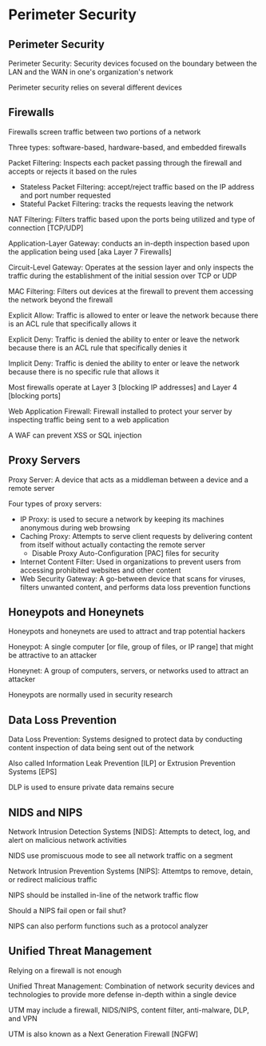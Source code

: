 # Perimeter Security # 

## Perimeter Security ## 

Perimeter Security: Security devices focused on the boundary between the LAN and the WAN in one's organization's network 

Perimeter security relies on several different devices 

## Firewalls ## 

Firewalls screen traffic between two portions of a network 

Three types: software-based, hardware-based, and embedded firewalls 

Packet Filtering: Inspects each packet passing through the firewall and accepts or rejects it based on the rules 
* Stateless Packet Filtering: accept/reject traffic based on the IP address and port number requested 
* Stateful Packet Filtering: tracks the requests leaving the network 

NAT Filtering: Filters traffic based upon the ports being utilized and type of connection [TCP/UDP] 

Application-Layer Gateway: conducts an in-depth inspection based upon the application being used [aka Layer 7 Firewalls] 

Circuit-Level Gateway: Operates at the session layer and only inspects the traffic during the establishment of the initial session over TCP or UDP 

MAC Filtering: Filters out devices at the firewall to prevent them accessing the network beyond the firewall 

Explicit Allow: Traffic is allowed to enter or leave the network because there is an ACL rule that specifically allows it 

Explicit Deny: Traffic is denied the ability to enter or leave the network because there is an ACL rule that specifically denies it 

Implicit Deny: Traffic is denied the ability to enter or leave the network because there is no specific rule that allows it 

Most firewalls operate at Layer 3 [blocking IP addresses] and Layer 4 [blocking ports] 

Web Application Firewall: Firewall installed to protect your server by inspecting traffic being sent to a web application 

A WAF can prevent XSS or SQL injection 

## Proxy Servers ## 

Proxy Server: A device that acts as a middleman between a device and a remote server 

Four types of proxy servers: 
* IP Proxy: is used to secure a network by keeping its machines anonymous during web browsing 
* Caching Proxy: Attempts to serve client requests by delivering content from itself without actually contacting the remote server 
    * Disable Proxy Auto-Configuration [PAC] files for security 
* Internet Content Filter: Used in organizations to prevent users from accessing prohibited websites and other content 
* Web Security Gateway: A go-between device that scans for viruses, filters unwanted content, and performs data loss prevention functions 

## Honeypots and Honeynets ## 

Honeypots and honeynets are used to attract and trap potential hackers 

Honeypot: A single computer [or file, group of files, or IP range] that might be attractive to an attacker 

Honeynet: A group of computers, servers, or networks used to attract an attacker 

Honeypots are normally used in security research 

## Data Loss Prevention ## 

Data Loss Prevention: Systems designed to protect data by conducting content inspection of data being sent out of the network 

Also called Information Leak Prevention [ILP] or Extrusion Prevention Systems [EPS] 

DLP is used to ensure private data remains secure 

## NIDS and NIPS ## 

Network Intrusion Detection Systems [NIDS]: Attempts to detect, log, and alert on malicious network activities 

NIDS use promiscuous mode to see all network traffic on a segment 

Network Intrusion Prevention Systems [NIPS]: Attemtps to remove, detain, or redirect malicious traffic 

NIPS should be installed in-line of the network traffic flow 

Should a NIPS fail open or fail shut? 

NIPS can also perform functions such as a protocol analyzer 

## Unified Threat Management ## 

Relying on a firewall is not enough 

Unified Threat Management: Combination of network security devices and technologies to provide more defense in-depth within a single device 

UTM may include a firewall, NIDS/NIPS, content filter, anti-malware, DLP, and VPN 

UTM is also known as a Next Generation Firewall [NGFW] 